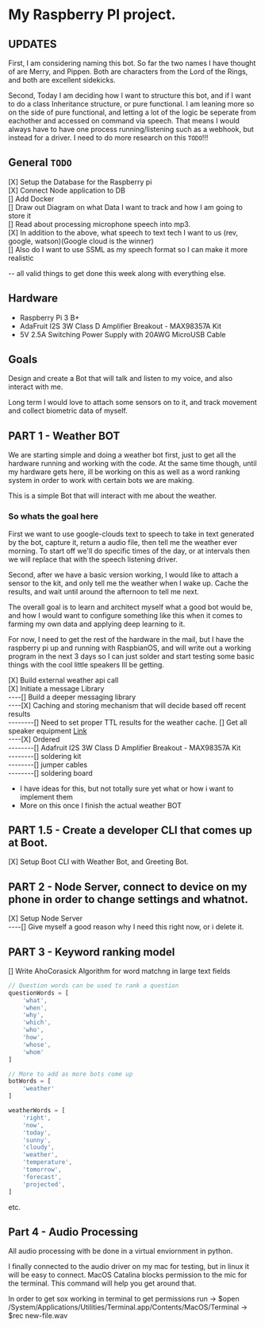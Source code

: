# My Raspberry PI project.

## UPDATES

First, I am considering naming this bot. So far the two names I have thought of are Merry, and Pippen. Both are characters from the Lord of the Rings, and both are excellent sidekicks. 

Second, Today I am deciding how I want to structure this bot, and if I want to do a class Inheritance structure, or pure functional. I am leaning more so on the side of pure functional, and letting a lot of the logic be seperate from eachother and accessed on command via speech. That means I would always have to have one process running/listening such as a webhook, but instead for a driver. I need to do more research on this `TODO`!!!

## General `TODO`

[X] Setup the Database for the Raspberry pi<br/>
[X] Connect Node application to DB<br/>
[] Add Docker<br/>
[] Draw out Diagram on what Data I want to track and how I am going to store it<br/>
[] Read about processing microphone speech into mp3.<br/>
[X] In addition to the above, what speech to text tech I want to us (rev, google, watson)(Google cloud is the winner)<br/>
[] Also do I want to use SSML as my speech format so I can make it more realistic<br/>

-- all valid things to get done this week along with everything else. 

## Hardware

- Raspberry Pi 3 B+
- AdaFruit I2S 3W Class D Amplifier Breakout - MAX98357A Kit
- 5V 2.5A Switching Power Supply with 20AWG MicroUSB Cable

## Goals

Design and create a Bot that will talk and listen to my voice, and also interact with me. 

Long term I would love to attach some sensors on to it, and track movement and collect biometric data of myself. 

## PART 1 - Weather BOT

We are starting simple and doing a weather bot first, just to get all the hardware running and working with the code. At the same time though, until my hardware gets here, ill be working on this as well as a word ranking system in order to work with certain bots we are making. 

This is a simple Bot that will interact with me about the weather.

### So whats the goal here

First we want to use google-clouds text to speech to take in text generated by the bot, capture it, return a audio file, then tell me the weather ever morning. To start off we'll do specific times of the day, or at intervals then we will replace that with the speech listening driver. 

Second, after we have a basic version working, I would like to attach a sensor to the kit, and only tell me the weather when I wake up. Cache the results, and wait until around the afternoon to tell me next.

The overall goal is to learn and architect myself what a good bot would be, and how I would want to configure something like this when it comes to farming my own data and applying deep learning to it. 

For now, I need to get the rest of the hardware in the mail, but I have the raspberry pi up and running with RaspbianOS, and will write out a working program in the next 3 days so I can just solder and start testing some basic things with the cool little speakers Ill be getting. 

[X] Build external weather api call<br/>
[X] Initiate a message Library<br/>
----[] Build a deeper messaging library<br/>
----[X] Caching and storing mechanism that will decide based off recent results<br/>
--------[] Need to set proper TTL results for the weather cache.
[] Get all speaker equipment [Link](https://www.adafruit.com/product/3006)<br> 
----[X] Ordered<br/>
--------[] Adafruit I2S 3W Class D Amplifier Breakout - MAX98357A Kit<br/>
--------[] soldering kit<br/>
--------[] jumper cables<br/>
--------[] soldering board<br/>

- I have ideas for this, but not totally sure yet what or how i want to implement them
- More on this once I finish the actual weather BOT

## PART 1.5 - Create a developer CLI that comes up at Boot. 

[X] Setup Boot CLI with Weather Bot, and Greeting Bot.


## PART 2 - Node Server, connect to device on my phone in order to change settings and whatnot. 

[X] Setup Node Server<br/>
----[] Give myself a good reason why I need this right now, or i delete it.<br/>

## PART 3 - Keyword ranking model

[] Write AhoCorasick Algorithm for word matchng in large text fields

``` javascript
// Question words can be used to rank a question
questionWords = [
    'what',
    'when',
    'why',
    'which',
    'who',
    'how',
    'whose',
    'whom'
]

// More to add as more bots come up
botWords = [
    'weather'
]

weatherWords = [
    'right',
    'now',
    'today',
    'sunny',
    'cloudy',
    'weather',
    'temperature',
    'tomorrow',
    'forecast',
    'projected',
]


```
etc.

## Part 4 - Audio Processing

All audio processing with be done in a virtual enviornment in python. 

I finally connected to the audio driver on my mac for testing, but in linux it will be easy to connect.
MacOS Catalina blocks permission to the mic for the terminal. This command will help you get around that.


In order to get sox working in terminal to get permissions
run -> $open /System/Applications/Utilities/Terminal.app/Contents/MacOS/Terminal
    -> $rec new-file.wav
